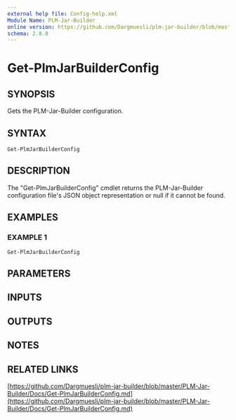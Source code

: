 ```yaml
---
external help file: Config-help.xml
Module Name: PLM-Jar-Builder
online version: https://github.com/Dargmuesli/plm-jar-builder/blob/master/PLM-Jar-Builder/Docs/Get-PlmJarBuilderConfig.md
schema: 2.0.0
---
```


# Get-PlmJarBuilderConfig

## SYNOPSIS
Gets the PLM-Jar-Builder configuration.

## SYNTAX

```
Get-PlmJarBuilderConfig
```

## DESCRIPTION
The "Get-PlmJarBuilderConfig" cmdlet returns the PLM-Jar-Builder configuration file's JSON object representation or null if it cannot be found.

## EXAMPLES

### EXAMPLE 1
```
Get-PlmJarBuilderConfig
```

## PARAMETERS

## INPUTS

## OUTPUTS

## NOTES

## RELATED LINKS

[https://github.com/Dargmuesli/plm-jar-builder/blob/master/PLM-Jar-Builder/Docs/Get-PlmJarBuilderConfig.md](https://github.com/Dargmuesli/plm-jar-builder/blob/master/PLM-Jar-Builder/Docs/Get-PlmJarBuilderConfig.md)

